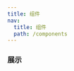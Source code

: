 ```yaml
---
title: 组件
nav:
  title: 组件
  path: /components
---
```


### 展示

<code src="./demos/demo.tsx" />
<API/>